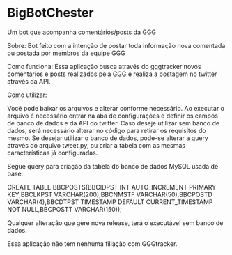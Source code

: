 # BigBotChester
Um bot que acompanha comentários/posts da GGG

Sobre:
Bot feito com a intenção de postar toda informação nova comentada ou postada por membros da equipe GGG

Como funciona:
Essa aplicação busca através do gggtracker novos comentários e posts realizados pela GGG e realiza a postagem no twitter através da API.

Como utilizar:

Você pode baixar os arquivos e alterar conforme necessário. Ao executar o arquivo é necessário entrar na aba de configurações e definir os campos de banco de dados e da API do twitter.
Caso deseje utilizar sem banco de dados, será necessário alterar no código para retirar os requisitos do mesmo.
Se desejar utilizar o banco de dados, pode-se alterar a query através do arquivo tweet.py, ou criar a tabela com as mesmas características já configuradas.

Segue query para criação da tabela do banco de dados MySQL usada de base:

CREATE TABLE BBCPOSTS(BBCIDPST INT AUTO_INCREMENT PRIMARY KEY,BBCLKPST VARCHAR(200),BBCNMSTF VARCHAR(50),BBCPOSTD VARCHAR(4),BBCDTPST TIMESTAMP DEFAULT CURRENT_TIMESTAMP NOT NULL,BBCPOSTT VARCHAR(150));

Qualquer alteração que gere nova release, terá o executável sem banco de dados.


Essa aplicação não tem nenhuma filiação com GGGtracker.
